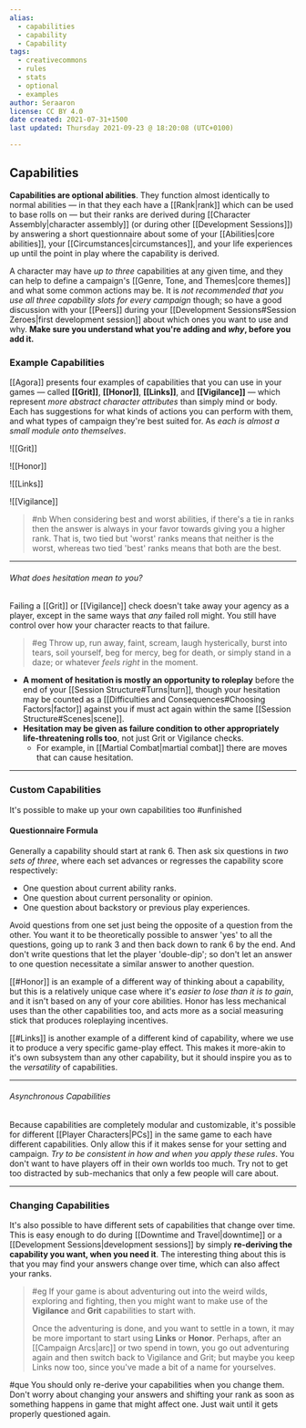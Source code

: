 ```yaml
---
alias:
  - capabilities
  - capability
  - Capability
tags:
  - creativecommons
  - rules
  - stats
  - optional
  - examples
author: Seraaron
license: CC BY 4.0
date created: 2021-07-31+1500
last updated: Thursday 2021-09-23 @ 18:20:08 (UTC+0100)

---
```


## Capabilities

**Capabilities are optional abilities**. They function almost identically to normal abilities — in that they each have a [[Rank|rank]] which can be used to base rolls on — but their ranks are derived during [[Character Assembly|character assembly]] (or during other [[Development Sessions]]) by answering a short questionnaire about some of your [[Abilities|core abilities]], your [[Circumstances|circumstances]], and your life experiences up until the point in play where the capability is derived.

A character may have _up to three_ capabilities at any given time, and they can help to define a campaign's [[Genre, Tone, and Themes|core themes]] and what some common actions may be. It is _not recommended that you use all three capability slots for every campaign_ though; so have a good discussion with your [[Peers]] during your [[Development Sessions#Session Zeroes|first development session]] about which ones you want to use and why. **Make sure you understand what you're adding and _why_, before you add it.**

### Example Capabilities

[[Agora]] presents four examples of capabilities that you can use in your games — called **[[Grit]]**, **[[Honor]]**, **[[Links]]**, and **[[Vigilance]]** — which represent _more abstract character attributes_ than simply mind or body. Each has suggestions for what kinds of actions you can perform with them, and what types of campaign they're best suited for. As _each is almost a small module onto themselves_.

![[Grit]]

![[Honor]]

![[Links]]

![[Vigilance]]

> #nb 
> When considering best and worst abilities, if there's a tie in ranks then the answer is always in your favor towards giving you a higher rank. That is, two tied but 'worst' ranks means that neither is the worst, whereas two tied 'best' ranks means that both are the best.

---

###### What does hesitation mean to you?

Failing a [[Grit]] or [[Vigilance]] check doesn't take away your agency as a player, except in the same ways that _any_ failed roll might. You still have control over how your character reacts to that failure.

> #eg
> Throw up, run away, faint, scream, laugh hysterically, burst into tears, soil yourself, beg for mercy, beg for death, or simply stand in a daze; or whatever _feels right_ in the moment.

- **A moment of hesitation is mostly an opportunity to roleplay** before the end of your [[Session Structure#Turns|turn]], though your hesitation may be counted as a [[Difficulties and Consequences#Choosing Factors|factor]] against you if must act again within the same [[Session Structure#Scenes|scene]].
- **Hesitation may be given as failure condition to other appropriately life-threatening rolls too**, not just Grit or Vigilance checks.
	- For example, in [[Martial Combat|martial combat]] there are moves that can cause hesitation.



---

### Custom Capabilities

It's possible to make up your own capabilities too #unfinished

#### Questionnaire Formula

Generally a capability should start at rank 6. Then ask six questions in _two sets of three_, where each set advances or regresses the capability score respectively:

-   One question about current ability ranks.
-   One question about current personality or opinion.
-   One question about backstory or previous play experiences.

Avoid questions from one set just being the opposite of a question from the other. You want it to be theoretically possible to answer 'yes' to all the questions, going up to rank 3 and then back down to rank 6 by the end. And don't write questions that let the player 'double-dip'; so don't let an answer to one question necessitate a similar answer to another question.

[[#Honor]] is an example of a different way of thinking about a capability, but this is a relatively unique case where it's _easier to lose than it is to gain_, and it isn't based on any of your core abilities. Honor has less mechanical uses than the other capabilities too, and acts more as a social measuring stick that produces roleplaying incentives.

[[#Links]] is another example of a different kind of capability, where we use it to produce a very specific game-play effect. This makes it more-akin to it's own subsystem than any other capability, but it should inspire you as to the _versatility_ of capabilities.

---

###### Asynchronous Capabilities

Because capabilities are completely modular and customizable, it's possible for different [[Player Characters|PCs]] in the same game to each have different capabilities. Only allow this if it makes sense for your setting and campaign. _Try to be consistent in how and when you apply these rules_. You don't want to have players off in their own worlds too much. Try not to get too distracted by sub-mechanics that only a few people will care about.

---

### Changing Capabilities

It's also possible to have different sets of capabilities that change over time. This is easy enough to do during [[Downtime and Travel|downtime]] or a [[Development Sessions|development sessions]] by simply **re-deriving the capability you want, when you need it**. The interesting thing about this is that you may find your answers change over time, which can also affect your ranks.

> #eg
> If your game is about adventuring out into the weird wilds, exploring and fighting, then you might want to make use of the **Vigilance** and **Grit** capabilities to start with.
> 
> Once the adventuring is done, and you want to settle in a town, it may be more important to start using **Links** or **Honor**. Perhaps, after an [[Campaign Arcs|arc]] or two spend in town, you go out adventuring again and then switch back to Vigilance and Grit; but maybe you keep Links now too, since you've made a bit of a name for yourselves.

#que You should only re-derive your capabilities when you change them. Don't worry about changing your answers and shifting your rank as soon as something happens in game that might affect one. Just wait until it gets properly questioned again.
